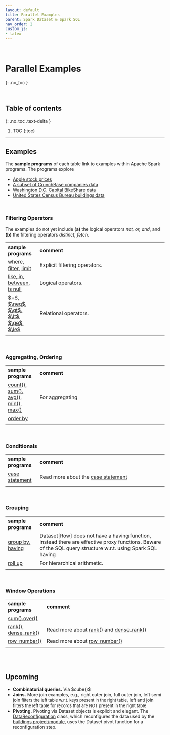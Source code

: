 ```yaml
---
layout: default
title: Parallel Examples
parent: Spark Dataset & Spark SQL
nav_order: 2
custom_js:
- latex
---
```


<br>

# Parallel Examples
{: .no_toc }

<br>

## Table of contents
{: .no_toc .text-delta }

1. TOC
{:toc}

---


## Examples

The **sample programs** of each table link to examples within Apache Spark programs.  The programs explore

* [Apple stock prices](https://github.com/briefings/stocks)
* [A subset of CrunchBase companies data](https://github.com/briefings/firms)
* [Washington D.C. Capital BikeShare data](https://github.com/briefings/bikeshare)
* [United States Census Bureau buildings data](https://github.com/briefings/buildings)

<br>

### Filtering Operators

The examples do not yet include **(a)** the logical operators *not, or, and*, and **(b)** the filtering operators *distinct, fetch*.

<table>
  <tr>
      <th style="width:20%;text-align: left;">sample programs</th><th style="text-align: left;">comment</th>
  </tr>
  <tr>
    <td><a href="https://github.com/briefings/buildings/blob/master/src/main/scala/com/grey/queries/FilteringOperators.scala" target="\_blank">where, filter</a>, <a href="https://github.com/briefings/buildings/blob/master/src/main/scala/com/grey/queries/FundamentalClauses.scala" target="\_blank">limit</a> </td>
    <td>Explicit filtering operators.</td>
  </tr>
  <tr>    
    <td><a href="https://github.com/briefings/buildings/blob/master/src/main/scala/com/grey/queries/LogicalOperators.scala" target="\_blank">like, in, between, is null</a></td>
    <td>Logical operators.</td>
  </tr>
  <tr>    
    <td><a href="https://github.com/briefings/buildings/blob/master/src/main/scala/com/grey/queries/RelationalOperators.scala" target="\_blank">$=$, $\neq$, $\gt$, $\lt$, $\ge$, $\le$</a></td>
    <td>Relational operators.</td>
  </tr>
  <tr>
    <td></td>
    <td></td>
  </tr>
</table>

<br>

### Aggregating, Ordering

<table>
  <tr>
      <th style="width:20%;text-align: left;">sample programs</th><th style="text-align: left;">comment</th>
  </tr>
  <tr>    
    <td><a href="https://github.com/briefings/stocks/blob/master/src/main/scala/com/grey/queries/Aggregating.scala" target="\_blank">count(), sum(), avg(), min(), max()</a></td>
    <td>For aggregating</td>
  </tr>
  <tr>    
    <td><a href="https://github.com/briefings/buildings/blob/master/src/main/scala/com/grey/queries/FundamentalClauses.scala" target="\_blank">order by</a></td>
    <td>&nbsp;</td>
  </tr>
  <tr>
    <td></td>
    <td></td>
  </tr>
</table>

<br>

### Conditionals

<table>
  <tr>
      <th style="width:20%;text-align: left;">sample programs</th><th style="text-align: left;">comment</th>
  </tr>
  <tr>
    <td><a href="https://github.com/briefings/stocks/blob/master/src/main/scala/com/grey/queries/Conditionals.scala" target="\_blank">case statement</a></td>
    <td>Read more about the <a href="https://spark.apache.org/docs/latest/api/sql/#when" target="\_blank">case statement</a></td>
  </tr>
  <tr>
    <td></td>
    <td></td>
  </tr>
</table>

<br>

### Grouping

<table>
  <tr>
      <th style="width:20%;text-align: left;">sample programs</th><th style="text-align: left;">comment</th>
  </tr>
  <tr>
    <td><a href="https://github.com/briefings/stocks/blob/master/src/main/scala/com/grey/queries/Grouping.scala" target="\_blank">group by, having</a></td>
    <td>Dataset[Row] does not have a having function, instead there are effective proxy functions. Beware of the SQL query structure w.r.t. using Spark SQL having</td>
  </tr>
  <tr>
    <td><a href="https://github.com/briefings/bikeshare/blob/master/src/main/scala/com/grey/queries/HierarchicalArithmetic.scala" target="\_blank">roll up</a></td>
    <td>For hierarchical arithmetic.</td>
  </tr>
  <tr>
    <td></td>
    <td></td>
  </tr>
</table>

<br>

### Window Operations

<table>
  <tr>
      <th style="width:20%;text-align: left;">sample programs</th><th style="text-align: left;">comment</th>
  </tr>
  <tr>
    <td><a href="https://github.com/briefings/bikeshare/blob/master/src/main/scala/com/grey/queries/ContinuousArithmetic.scala" target="\_blank">sum().over()</a></td>
    <td>&nbsp;</td>
  </tr>
  <tr>
    <td><a href="https://github.com/briefings/bikeshare/blob/master/src/main/scala/com/grey/queries/RankingArithmetic.scala" target="\_blank">rank(), dense_rank()</a></td>
    <td>Read more about <a href="https://spark.apache.org/docs/latest/api/sql/index.html#rank">rank()</a> and <a href="https://spark.apache.org/docs/latest/api/sql/index.html#dense_rank">dense_rank()</a></td>
  </tr>
  <tr>
    <td><a href="https://github.com/briefings/bikeshare/blob/master/src/main/scala/com/grey/queries/NumberingArithmetic.scala" target="\_blank">row_number()</a></td>
    <td>Read more about <a href="https://spark.apache.org/docs/latest/api/sql/index.html#row_number">row_number()</a></td>
  </tr>
  <tr>
    <td></td>
    <td></td>
  </tr>
</table>

<br>
<br>

## Upcoming

<ul>
  <li><b>Combinatorial queries.</b> Via $cube()$</li>
  <li><b>Joins.</b>  More join examples, e.g., right outer join, full outer join,  <span class="tooltip">left semi join
    <span class="tooltiptext" style="font-size: small">filters the left table w.r.t. keys present in the right table</span></span>,
    <span class="tooltip">left anti join <span class="tooltiptext" style="font-size: small">filters the left table for records
      that are NOT present in the right table</span> </span></li>
  <li><b>Pivoting.</b>  Pivoting via Dataset objects is explicit and elegant.  The
    <a href="https://github.com/briefings/buildings/blob/master/src/main/scala/com/grey/sources/DataReconfiguration.scala">DataReconfiguration</a>
    class, which reconfigures the data used by the <a href="https://github.com/briefings/buildings">buildings project/module</a>,
    uses the Dataset pivot function for a reconfiguration step.</li>
</ul>


<br>
<br>
<br>
<br>
